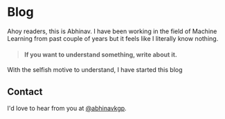 # Blog

Ahoy readers, this is Abhinav. I have been working in the field of Machine Learning from past couple of years but it feels like I literally know nothing.

> #### If you want to understand something, write about it.

With the selfish motive to understand, I have started this blog
## Contact
I'd love to hear from you at [@abhinavkgp][twitter].

[twitter]: https://twitter.com/abhinavkgp
